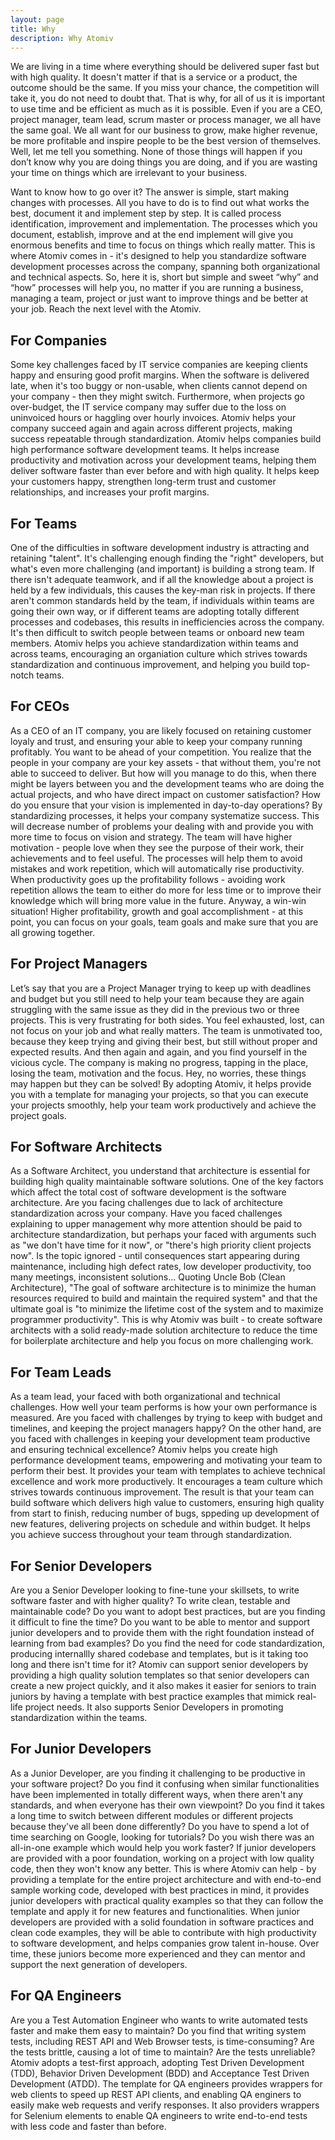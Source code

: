 ```yaml
---
layout: page
title: Why
description: Why Atomiv
---
```


<!-- TODO: VC: I think this is now redudant because we already have the Why at the top -->
<!--
Why should every company have processes?
-->

<!-- TODO: VC: Check with TG if we will have this -->

<!--
(warning: if you are running or working in a company who has no space for improvement and working with a highly self-organized team, standardized process and software solutions, feel free to skip it, you already know what to do.) 
- ovo je opciono totalno, cilj je bio da ova recenica predstavi idealan scenario i kompaniju, koja realno ne postoji, sto znaci da su procesi potrebni svima
-->




<p>We are living in a time where everything should be delivered super fast but with high quality. It doesn't matter if that is a service or a product, the outcome should be the same. If you miss your chance, the competition will take it, you do not need to doubt that. That is why, for all of us it is important to use time and be efficient as much as it is possible. Even if you are a CEO, project manager, team lead, scrum master or process manager, we all have the same goal. We all want for our business to grow, make higher revenue, be more profitable and inspire people to be the best version of themselves. Well, let me tell you something. None of those things will happen if you don’t know why you are doing things you are doing, and if you are wasting your time on things which are irrelevant to your business.</p>

<p>Want to know how to go over it? The answer is simple, start making changes with processes. All you have to do is to find out what works the best, document it and implement step by step. It is called process identification, improvement and implementation. The processes which you document, establish, improve and at the end implement will give you enormous benefits and time to focus on things which really matter. This is where Atomiv comes in - it's designed to help you standardize software development processes across the company, spanning both organizational and technical aspects. So, here it is, short but simple and sweet “why” and “how” processes will help you, no matter if you are running a business, managing a team, project or just want to improve things and be better at your job. Reach the next level with the Atomiv.</p>

<!-- (note:  add option where company or people tried this) -->

<!-- (note: add team productivity in previous paragraph) -->

<!--
(note: include Atomiv, how we are doing that and what we are offering)
-->

<!-- TODO: VC: Review with TG, this was previously inside the project management section but I moved it up here because I think it's common for the rest as well, but anyway we can discuss -->


<h2>For Companies</h2>

<p>Some key challenges faced by IT service companies are keeping clients happy and ensuring good profit margins. When the software is delivered late, when it's too buggy or non-usable, when clients cannot depend on your company - then they might switch. Furthermore, when projects go over-budget, the IT service company may suffer due to the loss on uninvoiced hours or haggling over hourly invoices.  Atomiv helps your company succeed again and again across different projects, making success repeatable through standardization. Atomiv helps companies build high performance software development teams. It helps increase productivity and motivation across your development teams, helping them deliver software faster than ever before and with high quality. It helps keep your customers happy, strengthen long-term trust and customer relationships, and increases your profit margins.</p>

<h2>For Teams</h2>

<p>One of the difficulties in software development industry is attracting and retaining "talent". It's challenging enough finding the "right" developers, but what's even more challenging (and important) is building a strong team. If there isn't adequate teamwork, and if all the knowledge about a project is held by a few individuals, this causes the key-man risk in projects. If there aren't common standards held by the team, if individuals within teams are going their own way, or if different teams are adopting totally different processes and codebases, this results in inefficiencies across the company. It's then difficult to switch people between teams or onboard new team members. Atomiv helps you achieve standardization within teams and across teams, encouraging an organiation culture which strives towards standardization and continuous improvement, and helping you build top-notch teams.</p>

<!-- TODO: TG: Can write/revise this section - note: the initial content that you see below, the second half of the paragraph is from your project management description, I moved it up here -->

<h2>For CEOs</h2>

<p>As a CEO of an IT company, you are likely focused on retaining customer loyaly and trust, and ensuring your able to keep your company running profitably. You want to be ahead of your competition. You realize that the people in your company are your key assets - that without them, you're not able to succeed to deliver. But how will you manage to do this, when there might be layers between you and the development teams who are doing the actual projects, and who have direct impact on customer satisfaction? How do you ensure that your vision is implemented in day-to-day operations? By standardizing processes, it helps your company systematize success. This will decrease number of problems your dealing with and provide you with more time to focus on vision and strategy. The team will have higher motivation - people love when they see the purpose of their work, their achievements and to feel useful. The processes will help them to avoid mistakes and work repetition, which will automatically rise productivity. When productivity goes up the profitability follows -  avoiding work repetition allows the team to either do more for less time or to improve their knowledge which will bring more value in the future. Anyway, a win-win situation! Higher profitability, growth and goal accomplishment - at this point, you can focus on your goals, team goals and make sure that you are all growing together.</p>

<h2>For Project Managers</h2>

<p>Let’s say that you are a Project Manager trying to keep up with deadlines and budget but you still need to help your team because they are again struggling with the same issue as they did in the previous two or three projects. This is very frustrating for both sides. You feel exhausted, lost, can not focus on your job and what really matters. The team is unmotivated too, because they keep trying and giving their best, but still without proper and expected results. And then again and again, and you find yourself in the vicious cycle.  The company is making no progress, tapping in the place, losing the team, motivation and the focus. Hey, no worries, these things may happen but they can be solved! By adopting Atomiv, it helps provide you with a template for managing your projects, so that you can execute your projects smoothly, help your team work productively and achieve the project goals.</p>

<h2>For Software Architects</h2>

<p>As a Software Architect, you understand that architecture is essential for building high quality maintainable software solutions. One of the key factors which affect the total cost of software development is the software architecture. Are you facing challenges due to lack of architecture standardization across your company. Have you faced challenges explaining to upper management why more attention should be paid to architecture standardization, but perhaps your faced with arguments such as "we don't have time for it now", or "there's high priority client projects now". Is the topic ignored - until consequences start appearing during maintenance, including high defect rates, low developer productivity, too many meetings, inconsistent solutions... Quoting Uncle Bob (Clean Architecture), "The goal of software architecture is to minimize the human resources required to build and maintain the required system" and that the ultimate goal is "to minimize the lifetime cost of the system and to maximize programmer productivity". This is why Atomiv was built - to create software architects with a solid ready-made solution architecture to reduce the time for boilerplate architecture and help you focus on more challenging work. </p>

<h2>For Team Leads</h2>

<p>As a team lead, your faced with both organizational and technical challenges. How well your team performs is how your own performance is measured. Are you faced with challenges by trying to keep with budget and timelines, and keeping the project managers happy? On the other hand, are you faced with challenges in keeping your development team productive and ensuring technical excellence? Atomiv helps you create high performance development teams, empowering and motivating your team to perform their best. It provides your team with templates to achieve technical excellence and work more productively. It encourages a team culture which strives towards continuous improvement. The result is that your team can build software which delivers high value to customers, ensuring high quality from start to finish, reducing number of bugs, sppeding up development of new features, delivering projects on schedule and within budget. It helps you achieve success throughout your team through standardization.</p>

<h2>For Senior Developers</h2>

<p>Are you a Senior Developer looking to fine-tune your skillsets, to write software faster and with higher quality? To write clean, testable and maintainable code? Do you want to adopt best practices, but are you finding it difficult to fine the time? Do you want to be able to mentor and support junior developers and to provide them with the right foundation instead of learning from bad examples? Do you find the need for code standardization, producing internallly shared codebase and templates, but is it taking too long and there isn't time for it? Atomiv can support senior developers by providing a high quality solution templates so that senior developers can create a new project quickly, and it also makes it easier for seniors to train juniors by having a template with best practice examples that mimick real-life project needs. It also supports Senior Developers in promoting standardization within the teams.</p>

<h2>For Junior Developers</h2>

<p>As a Junior Developer, are you finding it challenging to be productive in your software project? Do you find it confusing when similar functionalities have been implemented in totally different ways, when there aren't any standards, and when everyone has their own viewpoint? Do you find it takes a long time to switch between different modules or different projects because they've all been done differently? Do you have to spend a lot of time searching on Google, looking for tutorials? Do you wish there was an all-in-one example which would help you work faster? If junior developers are provided with a poor foundation, working on a project with low quality code, then they won't know any better. This is where Atomiv can help - by providing a template for the entire project architecture and with end-to-end sample working code, developed with best practices in mind, it provides junior developers with practical quality examples so that they can follow the template and apply it for new features and functionalities. When junior developers are provided with a solid foundation in software practices and clean code examples, they will be able to contribute with high productivity to software development, and helps companies grow talent in-house.  Over time, these juniors become more experienced and they can mentor and support the next generation of developers.</p>

<h2>For QA Engineers</h2>

<p>Are you a Test Automation Engineer who wants to write automated tests faster and make them easy to maintain? Do you find that writing system tests, including REST API and Web Browser tests, is time-consuming? Are the tests brittle, causing a lot of time to maintain? Are the tests unreliable? Atomiv adopts a test-first approach, adopting Test Driven Development (TDD), Behavior Driven Development (BDD) and Acceptance Test Driven Development (ATDD). The template for QA engineers provides wrappers for web clients to speed up REST API clients, and enabling QA enginers to easily make web requests and verify responses. It also providers wrappers for Selenium elements to enable QA engineers to write end-to-end tests with less code and faster than before.</p>

<!-- TODO: VM: Write for system administrators -->

<!--
<h2>For System Administrators</h2>

<p>Insert content</p>
-->